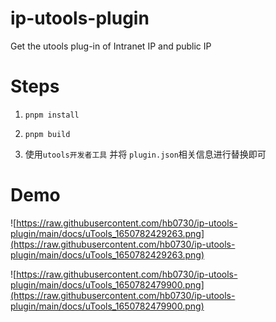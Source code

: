 # ip-utools-plugin

Get the utools plug-in of Intranet IP and public IP

# Steps

1. `pnpm install`

2. `pnpm build`

3. 使用`utools开发者工具` 并将 `plugin.json`相关信息进行替换即可

# Demo

![https://raw.githubusercontent.com/hb0730/ip-utools-plugin/main/docs/uTools_1650782429263.png](https://raw.githubusercontent.com/hb0730/ip-utools-plugin/main/docs/uTools_1650782429263.png)

![https://raw.githubusercontent.com/hb0730/ip-utools-plugin/main/docs/uTools_1650782479900.png](https://raw.githubusercontent.com/hb0730/ip-utools-plugin/main/docs/uTools_1650782479900.png)